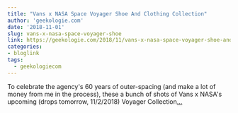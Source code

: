 ```yaml
---
title: "Vans x NASA Space Voyager Shoe And Clothing Collection"
author: 'geekologie.com'
date: '2018-11-01'
slug: vans-x-nasa-space-voyager-shoe
link: https://geekologie.com/2018/11/vans-x-nasa-space-voyager-shoe-and-cloth.php
categories:
- bloglink
tags:
  - geekologiecom
---
```


To celebrate the agency's 60 years of outer-spacing (and make a lot of money from me in the process), these a bunch of shots of Vans x NASA's upcoming (drops tomorrow, 11/2/2018) Voyager Collection[... <i class="fas fa-external-link-alt"></i>](https://geekologie.com/2018/11/vans-x-nasa-space-voyager-shoe-and-cloth.php)

